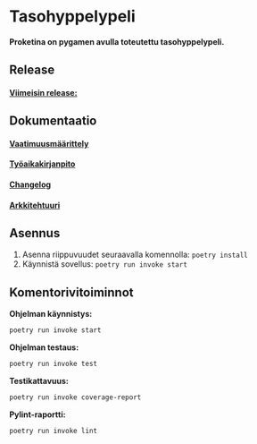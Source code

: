 # Tasohyppelypeli
#### Proketina on pygamen avulla toteutettu tasohyppelypeli.

## Release
#### [Viimeisin release:](https://github.com/mfaarni/ot-harjoitustyo/releases/tag/viikko5)
## Dokumentaatio
#### [Vaatimuusmäärittely](https://github.com/mfaarni/ot-harjoitustyo/blob/master/Dokumentaatio/vaatimuusmaarittely.md)
#### [Työaikakirjanpito](https://github.com/mfaarni/ot-harjoitustyo/blob/master/Dokumentaatio/Ty%C3%B6aikakirjanpito.md)
#### [Changelog](https://github.com/mfaarni/ot-harjoitustyo/blob/master/Dokumentaatio/changelog.md)
#### [Arkkitehtuuri](https://github.com/mfaarni/ot-harjoitustyo/blob/master/Dokumentaatio/arkkitehtuuri.md)

## Asennus

1. Asenna riippuvuudet seuraavalla komennolla:
```poetry install```
2. Käynnistä sovellus:
```poetry run invoke start```

## Komentorivitoiminnot
**Ohjelman käynnistys:**
```bash
poetry run invoke start
```

**Ohjelman testaus:**
```bash
poetry run invoke test
```

**Testikattavuus:**
``` bash
poetry run invoke coverage-report
```

**Pylint-raportti:**
```bash
poetry run invoke lint
```

